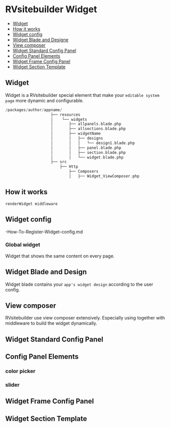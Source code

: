 # RVsitebuilder Widget
  - [Widget](#Widget)
  - [How it works](#How-it-works) 
  - [Widget config](#Widget-config)
  - [Widget Blade and Designe](#Widget-Blade-and-Designe) 
  - [View composer](#View-composer)
  - [Widget Standard Config Panel](#Widget-Standard-Config-Panel) 
  - [Config Panel Elements](#Config-Panel-Elements)
  - [Widget Frame Config Panel](#Widget-Frame-Config-Panel)
  - [Widget Section Template](#Widget-Section-Template) 

<a name="Widget"></a>
## Widget
Widget is a RVsitebuilder special element that make your `editable system page` more dynamic and configurable. 

```php
/packages/author/appname/
                    ├── resources
                    │    └── widgets
                    │       ├── allpanels.blade.php
                    │       ├── allsections.blade.php
                    │       ├── widgetName
                    │       │   ├── designs
                    │       │   │   └── design1.blade.php
                    │       │   ├── panel.blade.php
                    │       │   ├── section.blade.php
                    │       │   └── widget.blade.php
                    ├── src
                        ├── Http
                            ├── Composers
                            │   ├── Widget_ViewComposer.php                        
```
<a name="How-it-works"></a>
## How it works 

`renderWidget middleware`

<a name="Widget-config"></a>
## Widget config 

-How-To-Register-Widget-config.md  

### Global widget 

Widget that shows the same content on every page. 

<a name="Widget-Blade-and-Designe"></a>
## Widget Blade and Design
 
 Widget blade contains your `app's widget design` according to the user config. 
 
 
<!-- > {info} End-users may edit raw blade file directly on RVsitebuilder WYSIWYG to suit their needs. -->

<a name="View-composer"></a>
## View composer 

RVsitebuilder use view composer extensively. Especially using together with middleware to build the widget dynamically. 

<a name="Widget-Standard-Config-Panel"></a>
## Widget Standard Config Panel

 
<a name="Config-Panel-Elements"></a>
## Config Panel Elements
### color picker
### slider

<a name="Widget-Frame-Config-Panel"></a>
## Widget Frame Config Panel



<a name="Widget-Section-Template"></a>
## Widget Section Template


